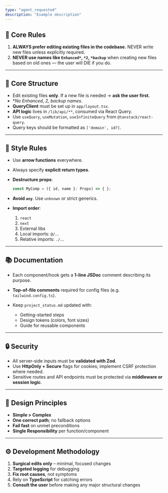 ```yaml
---
type: "agent_requested"
description: "Example description"
---
```

## 🚫 Core Rules

1. **ALWAYS prefer editing existing files in the codebase.**
   NEVER write new files unless explicitly required.
2. **NEVER use names like `Enhanced*`, `*2`, `*backup`** when creating new files based on old ones — the user will DIE if you do.

---

## 🧩 Core Structure

* Edit existing files **only**. If a new file is needed → **ask the user first.**
* \**No Enhanced*, *2, *backup names**.
* **QueryClient** must be set up in `app/layout.tsx`.
* **API logic** lives in `/lib/api/**`, consumed via React Query.
* Use `useQuery`, `useMutation`, `useInfiniteQuery` from `@tanstack/react-query`.
* Query keys should be formatted as `['domain', id?]`.

---

## 🎨 Style Rules

* Use **arrow functions** everywhere.
* Always specify **explicit return types**.
* **Destructure props**:

  ```ts
  const MyComp = ({ id, name }: Props) => { };
  ```
* **Avoid `any`**. Use `unknown` or strict generics.
* **Import order**:

  1. `react`
  2. `next`
  3. External libs
  4. Local imports: `@/`…
  5. Relative imports: `./`…

---

## 📚 Documentation

* Each component/hook gets a **1-line JSDoc** comment describing its purpose.
* **Top-of-file comments** required for config files (e.g. `tailwind.config.ts`).
* Keep `project_status.md` updated with:

  * Getting-started steps
  * Design tokens (colors, font sizes)
  * Guide for reusable components

---

## 🔒 Security

* All server-side inputs must be **validated with Zod**.
* Use **HttpOnly + Secure** flags for cookies; implement CSRF protection where needed.
* Sensitive routes and API endpoints must be protected via **middleware or session logic**.

---

## 🔭 Design Principles

* **Simple > Complex**
* **One correct path**; no fallback options
* **Fail fast** on unmet preconditions
* **Single Responsibility** per function/component

---

## ⚙️ Development Methodology

1. **Surgical edits only** – minimal, focused changes
2. **Targeted logging** for debugging
3. **Fix root causes**, not symptoms
4. Rely on **TypeScript** for catching errors
5. **Consult the user** before making any major structural changes
